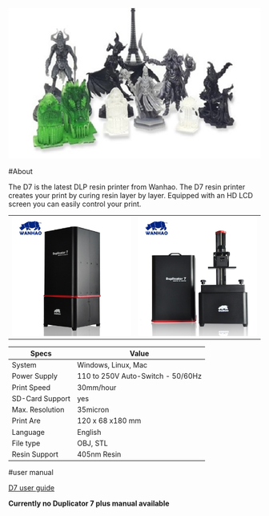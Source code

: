 ![](img/D7wan.jpg)

#About

The D7 is the latest DLP resin printer from Wanhao. The D7 resin printer creates your print by curing resin layer by layer.
Equipped with an HD LCD screen you can easily control your print.

|||
|-|-|
|![](img/WanD7.jpg)| ![](img/D7open.jpg)

|Specs|Value
|-|-|    
|System| Windows, Linux, Mac  
|Power Supply| 110 to 250V Auto-Switch - 50/60Hz
|Print Speed| 30mm/hour       
|SD-Card Support| yes  
|Max. Resolution| 35micron   
|Print Are| 120 x 68 x180 mm
|Language| English  
|File type| OBJ, STL 
|Resin Support| 405nm Resin

#user manual

[D7 user guide](Duplicator7_USER_MANUAL_REV.A.pdf)

__Currently no Duplicator 7 plus manual available__